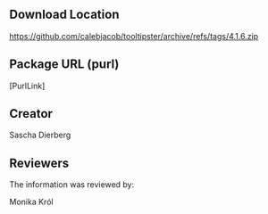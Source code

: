 ## Download Location

https://github.com/calebjacob/tooltipster/archive/refs/tags/4.1.6.zip 

## Package URL (purl)

[PurlLink]

## Creator

Sascha Dierberg

## Reviewers

The information was reviewed by:

Monika Król